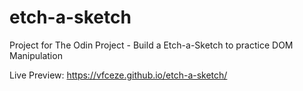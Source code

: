 # etch-a-sketch
Project for The Odin Project - Build a Etch-a-Sketch to practice DOM Manipulation

Live Preview: 
https://vfceze.github.io/etch-a-sketch/
